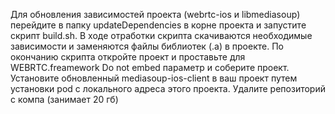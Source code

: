 Для обновления зависимостей проекта (webrtc-ios и libmediasoup) перейдите в папку updateDependencies в корне проекта и запустите скрипт build.sh.
В ходе отработки скрипта скачиваются необходимые зависимости и заменяются файлы библиотек (.а) в проекте.
По окончанию скрипта откройте проект и проставьте для WEBRTC.freamework Do not embed параметр и соберите проект.
Установите обновленный mediasoup-ios-client в ваш проект путем установки pod с локального адреса этого проекта.
Удалите репозиторий с компа (занимает 20 гб)
